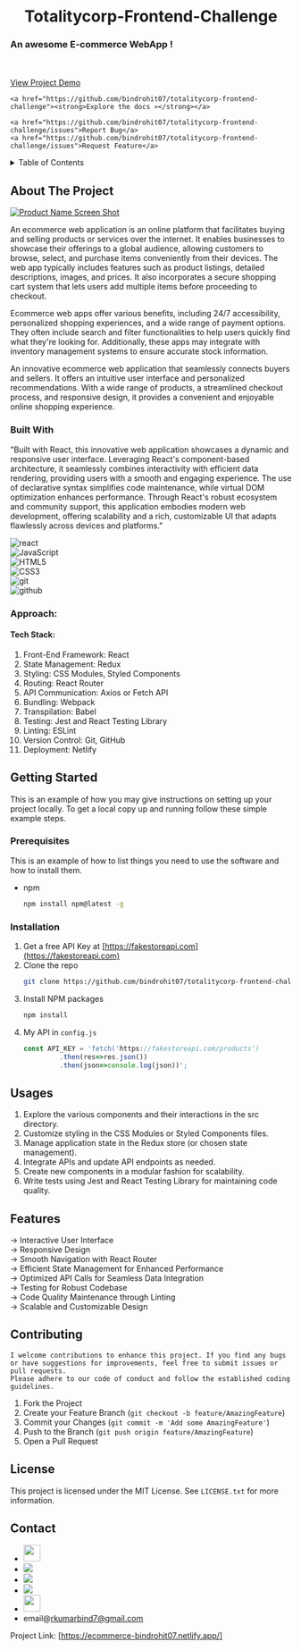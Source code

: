 <div alingn="center">
<h1 align="center">Totalitycorp-Frontend-Challenge</h1>

  <p align="center">
    <h3>An awesome E-commerce WebApp !</h3>
    <br />
    <br />
    <a href="https://ecommerce-bindrohit07.netlify.app/">View Project Demo</a>
   <br>
  
    <a href="https://github.com/bindrohit07/totalitycorp-frontend-challenge"><strong>Explore the docs »</strong></a>
 
    <a href="https://github.com/bindrohit07/totalitycorp-frontend-challenge/issues">Report Bug</a>
    <a href="https://github.com/bindrohit07/totalitycorp-frontend-challenge/issues">Request Feature</a>
  </p>
</div>

<!-- TABLE OF CONTENTS -->
<details>
  <summary>Table of Contents</summary>
  <ol>
    <li>
      <a href="#about-the-project">About The Project</a>
      <ul>
        <li><a href="#built-with">Built With</a></li>
        <li><a href="#approach">Approach</a></li>
      </ul>
    </li>
    <li>
      <a href="#getting-started">Getting Started</a>
      <ul>
        <li><a href="#prerequisites">Prerequisites</a></li>
        <li><a href="#installation">Installation</a></li>
      </ul>
    </li>
    <li><a href="#usage">Usage</a></li>
    <li><a href="#features">Features</a></li>
    <li><a href="#contributing">Contributing</a></li>
    <li><a href="#license">License</a></li>
    <li><a href="#contact">Contact</a></li>

  </ol>
</details>

<!-- ABOUT THE PROJECT -->
## About The Project
[![Product Name Screen Shot][product-screenshot]](https://example.com)


An ecommerce web application is an online platform that facilitates buying and selling products or services over the internet. It enables businesses to showcase their offerings to a global audience, allowing customers to browse, select, and purchase items conveniently from their devices. The web app typically includes features such as product listings, detailed descriptions, images, and prices. It also incorporates a secure shopping cart system that lets users add multiple items before proceeding to checkout.

Ecommerce web apps offer various benefits, including 24/7 accessibility, personalized shopping experiences, and a wide range of payment options. They often include search and filter functionalities to help users quickly find what they're looking for. Additionally, these apps may integrate with inventory management systems to ensure accurate stock information.

An innovative ecommerce web application that seamlessly connects buyers and sellers. It offers an intuitive user interface and personalized recommendations. With a wide range of products, a streamlined checkout process, and responsive design, it provides a convenient and enjoyable online shopping experience.


### Built With

"Built with React, this innovative web application showcases a dynamic and responsive user interface. Leveraging React's component-based architecture, it seamlessly combines interactivity with efficient data rendering, providing users with a smooth and engaging experience. The use of declarative syntax simplifies code maintenance, while virtual DOM optimization enhances performance. Through React's robust ecosystem and community support, this application embodies modern web development, offering scalability and a rich, customizable UI that adapts flawlessly across devices and platforms."

![react](https://img.shields.io/badge/-react-grey?style=for-the-badge&logo=react&logoColor=white&labelColor=8E2DE2)
<br>
![JavaScript](https://img.shields.io/badge/-JavaScript-grey?style=for-the-badge&logo=javascript&logoColor=white&labelColor=8E2DE2)
<br>
![HTML5](https://img.shields.io/badge/html%205-grey?style=for-the-badge&logo=html5&logoColor=white&labelColor=8E2DE2)
<br>
![CSS3](https://img.shields.io/badge/css%203-grey?style=for-the-badge&logo=css3&logoColor=white&labelColor=8E2DE2)
<br>
![git](https://img.shields.io/badge/-git-grey?style=for-the-badge&logo=git&logoColor=white&labelColor=8E2DE2)
<br>
![github](https://img.shields.io/badge/-github-grey?style=for-the-badge&logo=github&logoColor=white&labelColor=8E2DE2)

### Approach:
<h4>Tech Stack:</h4>
<ol>
  <li>Front-End Framework: React</li>
  <li>State Management: Redux</li>
  <li>Styling: CSS Modules, Styled Components </li>
  <li>Routing: React Router</li>
  <li>API Communication: Axios or Fetch API</li>
  <li>Bundling: Webpack</li>
  <li>Transpilation: Babel</li>
  <li>Testing: Jest and React Testing Library</li>
  <li>Linting: ESLint</li>
  <li>Version Control: Git, GitHub </li>
  <li>Deployment: Netlify</li>
</ol

<!-- GETTING STARTED -->
## Getting Started

This is an example of how you may give instructions on setting up your project locally.
To get a local copy up and running follow these simple example steps.



### Prerequisites

This is an example of how to list things you need to use the software and how to install them.
* npm
  ```sh
  npm install npm@latest -g
  ```

### Installation

1. Get a free API Key at [https://fakestoreapi.com](https://fakestoreapi.com)
2. Clone the repo
   ```sh
   git clone https://github.com/bindrohit07/totalitycorp-frontend-challenge.git
   ```
3. Install NPM packages
   ```sh
   npm install
   ```
4. My API in `config.js`
   ```js
   const API_KEY = 'fetch('https://fakestoreapi.com/products')
            .then(res=>res.json())
            .then(json=>console.log(json))';
   ```

<!-- USAGE EXAMPLES -->
## Usages  

1. Explore the various components and their interactions in the src directory.
2. Customize styling in the CSS Modules or Styled Components files.
3. Manage application state in the Redux store (or chosen state management).
4. Integrate APIs and update API endpoints as needed.
5. Create new components in a modular fashion for scalability.
6. Write tests using Jest and React Testing Library for maintaining code quality.

<!-- FEATURES -->
## Features

-> Interactive User Interface
<br>
-> Responsive Design
<br>
-> Smooth Navigation with React Router
<br>
-> Efficient State Management for Enhanced Performance
<br>
-> Optimized API Calls for Seamless Data Integration
<br>
-> Testing for Robust Codebase
<br>
-> Code Quality Maintenance through Linting
<br>
-> Scalable and Customizable Design

<!-- CONTRIBUTING -->
## Contributing
    I welcome contributions to enhance this project. If you find any bugs or have suggestions for improvements, feel free to submit issues or pull requests. 
    Please adhere to our code of conduct and follow the established coding guidelines.

1. Fork the Project
2. Create your Feature Branch (`git checkout -b feature/AmazingFeature`)
3. Commit your Changes (`git commit -m 'Add some AmazingFeature'`)
4. Push to the Branch (`git push origin feature/AmazingFeature`)
5. Open a Pull Request

<!-- LICENSE -->
## License
This project is licensed under the MIT License. See `LICENSE.txt` for more information.


<!-- CONTACT -->
## Contact
- <a href="https://www.linkedin.com/in/rohitkumarbind/"><img height="30px" src="https://img.shields.io/badge/Rohit Kumar Bind-8E2DE2?style=for-the-badge&logo=google%20chrome&logoColor=white"/></a>
- <a href="https://www.instagram.com/me_bindrohit07/"><img src="https://img.shields.io/badge/instagram%20@me_bindrohit07-DD2476?style=for-the-badge&logo=instagram&logoColor=white"/></a>
- <a href="https://www.facebook.com/people/Rohit-Kumar-Bind/pfbid0MRhFPR1XjyyfhC8V8h7KHAEbtou3aaxHaUF7AHGjB5Rq3xP4AwL72nYyC8HfC4qnl/"><img src="https://img.shields.io/badge/facebook%20@Rohit Kumar Bind-344E86?style=for-the-badge&logo=facebook&logoColor=white"/></a>
- <a href="https://www.twitter.com/rudra_rohit999/"><img src="https://img.shields.io/badge/twitter%20@rudra_rohit999-0D95E8?style=for-the-badge&logo=twitter&logoColor=white"/></a>
- <a href="https://bindrohit07.github.io/rohitkumarbind/"><img height="30px" src="https://img.shields.io/badge/Rohit Kumar Bind-8E2DE2?style=for-the-badge&logo=google%20chrome&logoColor=white"/></a>
- email@rkumarbind7@gmail.com

Project Link: [https://ecommerce-bindrohit07.netlify.app/]

<!-- MARKDOWN LINKS & IMAGES -->
<!-- https://www.markdownguide.org/basic-syntax/#reference-style-links -->
[contributors-shield]: https://img.shields.io/github/contributors/othneildrew/Best-README-Template.svg?style=for-the-badge
[contributors-url]: https://github.com/othneildrew/Best-README-Template/graphs/contributors
[forks-shield]: https://img.shields.io/github/forks/othneildrew/Best-README-Template.svg?style=for-the-badge
[forks-url]: https://github.com/othneildrew/Best-README-Template/network/members
[stars-shield]: https://img.shields.io/github/stars/othneildrew/Best-README-Template.svg?style=for-the-badge
[stars-url]: https://github.com/othneildrew/Best-README-Template/stargazers
[issues-shield]: https://img.shields.io/github/issues/othneildrew/Best-README-Template.svg?style=for-the-badge
[issues-url]: https://github.com/othneildrew/Best-README-Template/issues
[license-shield]: https://img.shields.io/github/license/othneildrew/Best-README-Template.svg?style=for-the-badge
[license-url]: https://github.com/othneildrew/Best-README-Template/blob/master/LICENSE.txt
[linkedin-shield]: https://img.shields.io/badge/-LinkedIn-black.svg?style=for-the-badge&logo=linkedin&colorB=555
[linkedin-url]: https://linkedin.com/in/othneildrew
[product-screenshot]: images/screenshot.png
[Next.js]: https://img.shields.io/badge/next.js-000000?style=for-the-badge&logo=nextdotjs&logoColor=white
[Next-url]: https://nextjs.org/
[React.js]: https://img.shields.io/badge/React-20232A?style=for-the-badge&logo=react&logoColor=61DAFB
[React-url]: https://reactjs.org/
[Vue.js]: https://img.shields.io/badge/Vue.js-35495E?style=for-the-badge&logo=vuedotjs&logoColor=4FC08D
[Vue-url]: https://vuejs.org/
[Angular.io]: https://img.shields.io/badge/Angular-DD0031?style=for-the-badge&logo=angular&logoColor=white
[Angular-url]: https://angular.io/
[Svelte.dev]: https://img.shields.io/badge/Svelte-4A4A55?style=for-the-badge&logo=svelte&logoColor=FF3E00
[Svelte-url]: https://svelte.dev/
[Laravel.com]: https://img.shields.io/badge/Laravel-FF2D20?style=for-the-badge&logo=laravel&logoColor=white
[Laravel-url]: https://laravel.com
[Bootstrap.com]: https://img.shields.io/badge/Bootstrap-563D7C?style=for-the-badge&logo=bootstrap&logoColor=white
[Bootstrap-url]: https://getbootstrap.com
[JQuery.com]: https://img.shields.io/badge/jQuery-0769AD?style=for-the-badge&logo=jquery&logoColor=white
[JQuery-url]: https://jquery.com 
[Node.js]: https://img.shields.io/badge/Node-20232A?style=for-the-badge&logo=node&logoColor=61DAFB
[Node-url]: https://nodejs.org/
[javascript]: https://img.shields.io/badge/Javascript-20232A?style=for-the-badge&logo=javascript&logoColor=61DAFB
[Javascript-url]: https://javascript.com/


